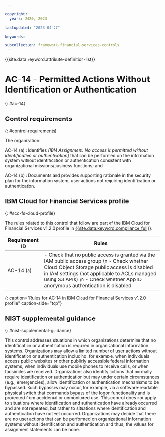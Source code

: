 ```yaml
---

copyright:
  years: 2020, 2023

lastupdated: "2023-04-27"

keywords:

subcollection: framework-financial-services-controls
---
```


{{site.data.keyword.attribute-definition-list}}

               
# AC-14 - Permitted Actions Without Identification or Authentication
{: #ac-14}

## Control requirements
{: #control-requirements}

The organization:

AC-14 (a)
    : Identifies _[IBM Assignment: No access is permitted without identification or authentication]_ that can be performed on the information system without identification or authentication consistent with organizational missions/business functions; and

AC-14 (b)
    : Documents and provides supporting rationale in the security plan for the information system, user actions not requiring identification or authentication.

## IBM Cloud for Financial Services profile
{: #scc-fs-cloud-profile}

The rules related to this control that follow are part of the IBM Cloud for Financial Services v1.2.0 profile in [{{site.data.keyword.compliance_full}}](/docs/security-compliance?topic=security-compliance-getting-started).

| Requirement ID | Rules |
|----------------|-------|
| AC-14 (a) | - Check that no public access is granted via the IAM public access group \n - Check whether Cloud Object Storage public access is disabled in IAM settings (not applicable to ACLs managed using S3 APIs) \n - Check whether App ID anonymous authentication is disabled | 
{: caption="Rules for AC-14 in IBM Cloud for Financial Services v1.2.0 profile" caption-side="top"}

## NIST supplemental guidance
{: #nist-supplemental-guidance}

This control addresses situations in which organizations determine that no identification or authentication is required in organizational information systems. Organizations may allow a limited number of user actions without identification or authentication including, for example, when individuals access public websites or other publicly accessible federal information systems, when individuals use mobile phones to receive calls, or when facsimiles are received. Organizations also identify actions that normally require identification or authentication but may under certain circumstances (e.g., emergencies), allow identification or authentication mechanisms to be bypassed. Such bypasses may occur, for example, via a software-readable physical switch that commands bypass of the logon functionality and is protected from accidental or unmonitored use. This control does not apply to situations where identification and authentication have already occurred and are not repeated, but rather to situations where identification and authentication have not yet occurred. Organizations may decide that there are no user actions that can be performed on organizational information systems without identification and authentication and thus, the values for assignment statements can be none.





